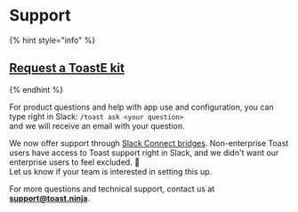 # Support

{% hint style="info" %}
## [Request a ToastE kit ](https://forms.gle/YmAxTfwEARBSis2F8)
{% endhint %}

For product questions and help with app use and configuration, you can type right in Slack: `/toast ask <your question>`  
and we will receive an email with your question.

We now offer support through [Slack Connect bridges](https://slack.com/resources/using-slack/setting-up-a-shared-channel). Non-enterprise Toast users have access to Toast support right in Slack, and we didn't want our enterprise users to feel excluded. 🙂  
Let us know if your team is interested in setting this up.

For more questions and technical support, contact us at **support@toast.ninja**.


